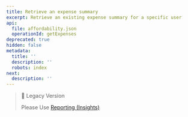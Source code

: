 ```yaml
---
title: Retrieve an expense summary
excerpt: Retrieve an existing expense summary for a specific user
api:
  file: affordability.json
  operationId: getExpenses
deprecated: true
hidden: false
metadata:
  title: ''
  description: ''
  robots: index
next:
  description: ''
---
```

> 📘 Legacy Version
>
> Please Use [Reporting (Insights)](https://api.basiq.io/reference/createreport)
